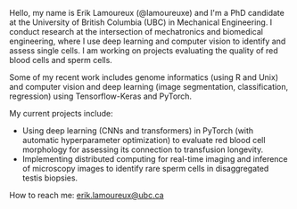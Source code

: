 Hello, my name is Erik Lamoureux (@lamoureuxe) and I'm a PhD candidate at the University of British Columbia (UBC) in Mechanical Engineering. I conduct research at the intersection of mechatronics and biomedical engineering, where I use deep learning and computer vision to identify and assess single cells. I am working on projects evaluating the quality of red blood cells and sperm cells. 

Some of my recent work includes genome informatics (using R and Unix) and computer vision and deep learning (image segmentation, classification, regression) using Tensorflow-Keras and PyTorch.

My current projects include:
- Using deep learning (CNNs and transformers) in PyTorch (with automatic hyperparameter optimization) to evaluate red blood cell morphology for assessing its connection to transfusion longevity. 
- Implementing distributed computing for real-time imaging and inference of microscopy images to identify rare sperm cells in disaggregated testis biopsies. 

How to reach me: erik.lamoureux@ubc.ca
